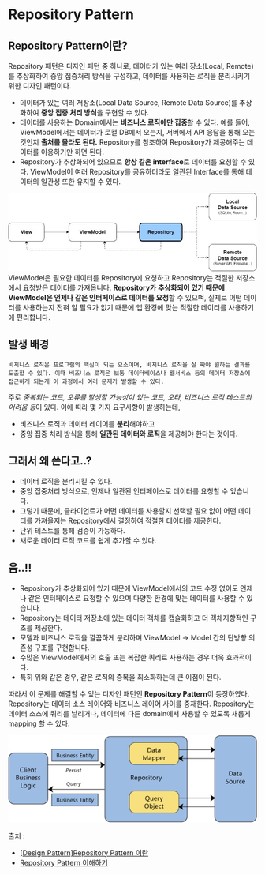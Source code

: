 # Repository Pattern
## Repository Pattern이란?
Repository 패턴은 디자인 패턴 중 하나로, 데이터가 있는 여러 장소(Local, Remote)를 추상화하여 중앙 집중처리 방식을 구성하고, 데이터를 사용하는 로직을 분리시키기 위한 디자인 패턴이다.
* 데이터가 있는 여러 저장소(Local Data Source, Remote Data Source)를 추상화하여 **중앙 집중 처리 방식**을 구현할 수 있다.
* 데이터를 사용하는 Domain에서는 **비즈니스 로직에만 집중**할 수 있다. 예를 들어, ViewModel에서는 데이터가 로컬 DB에서 오는지, 서버에서 API 응답을 통해 오는 것인지 **출처를 몰라도 된다.** Repository를 참조하여 Repository가 제공해주는 데이터를 이용하기만 하면 된다.
* Repository가 추상화되어 있으므로 **항상 같은 interface**로 데이터를 요청할 수 있다. ViewModel이 여러 Repository를 공유하더라도 일관된 Interface를 통해 데이터의 일관성 또한 유지할 수 있다.

![architecture_android](../img/repository_pattern_viewmodel.jpg)
ViewModel은 필요한 데이터를 Repository에 요청하고 Repository는 적절한 저장소에서 요청받은 데이터를 가져옵니다. **Repository가 추상화되어 있기 때문에 ViewModel은 언제나 같은 인터페이스로 데이터를 요청**할 수 있으며, 실제로 어떤 데이터를 사용하는지 전혀 알 필요가 없기 때문에 앱 환경에 맞는 적절한 데이터를 사용하기에 편리합니다.

## 발생 배경
    비지니스 로직은 프로그램의 핵심이 되는 요소이며, 비지니스 로직을 잘 짜야 원하는 결과를 도출할 수 있다. 이때 비즈니스 로직은 보통 데이터베이스나 웹서비스 등의 데이터 저장소에 접근하게 되는게 이 과정에서 여러 문제가 발생할 수 있다. 
주로 *중복되는 코드, 오류를 발생할 가능성이 있는 코드, 오타, 비즈니스 로직 테스트의 어려움 등*이 있다. 
이에 따라 몇 가지 요구사항이 발생하는데,
* 비즈니스 로직과 데이터 레이어를 **분리**해야하고
* 중앙 집중 처리 방식을 통해 **일관된 데이터와 로직**을 제공해야 한다는 것이다.

## 그래서 왜 쓴다고..?
* 데이터 로직을 분리시킬 수 있다.
* 중앙 집중처리 방식으로, 언제나 일관된 인터페이스로 데이터를 요청할 수 있습니다.
* 그렇기 때문에, 클라이언트가 어떤 데이터를 사용할지 선택할 필요 없이 어떤 데이터를 가져올지는 Repository에서 결정하여 적절한 데이터를 제공한다.
* 단위 테스트를 통해 검증이 가능하다.
* 새로운 데이터 로직 코드를 쉽게 추가할 수 있다.

## 음..!!
* Repository가 추상화되어 있기 때문에 ViewModel에서의 코드 수정 없이도 언제나 같은 인터페이스로 요청할 수 있으며 다양한 환경에 맞는 데이터를 사용할 수 있습니다.
* Repository는 데이터 저장소에 있는 데이터 객체를 캡슐화하고 더 객체지향적인 구조를 제공한다.
* 모델과 비즈니스 로직을 깔끔하게 분리하며 ViewModel -> Model 간의 단방향 의존성 구조를 구현합니다.
* 수많은 ViewModel에서의 호출 또는 복잡한 쿼리르 사용하는 경우 더욱 효과적이다.
* 특히 위와 같은 경우, 같은 로직의 중복을 최소화하는데 큰 이점이 된다.

따라서 이 문제를 해결할 수 있는 디자인 패턴인 **Repository Pattern**이 등장하였다. Repository는 데이터 소스 레이어와 비즈니스 레이어 사이를 중재한다. Repository는 데이터 소스에 쿼리를 날리거나, 데이터에 다른 domain에서 사용할 수 있도록 새롭게 mapping 할 수 있다.

![repository](../img/repository_pattern.png)


출처 : 
* [[Design Pattern]Repository Pattern 이란](https://4z7l.github.io/2020/11/24/repository-pattern.html)
* [Repository Pattern 이해하기](https://0391kjy.tistory.com/39)